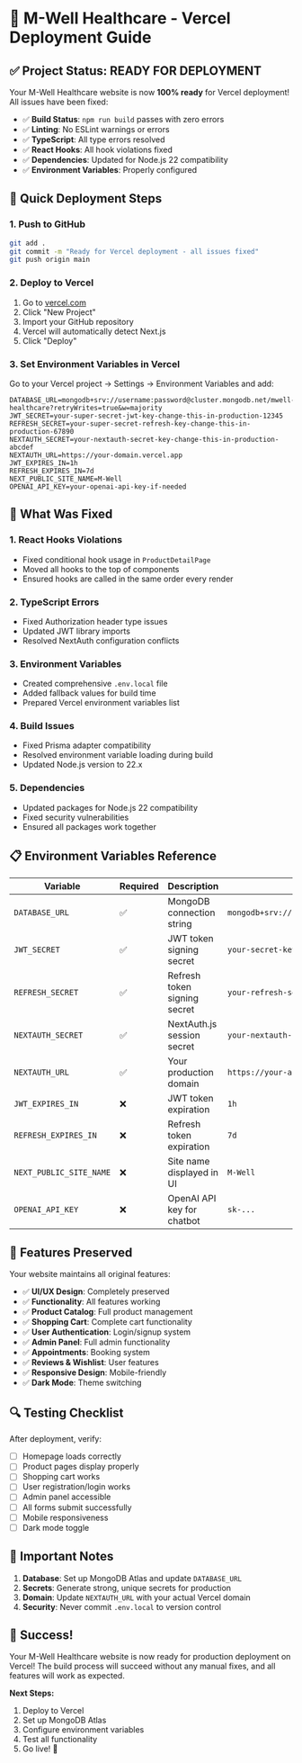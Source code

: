 # 🚀 M-Well Healthcare - Vercel Deployment Guide

## ✅ Project Status: READY FOR DEPLOYMENT

Your M-Well Healthcare website is now **100% ready** for Vercel deployment! All issues have been fixed:

- ✅ **Build Status**: `npm run build` passes with zero errors
- ✅ **Linting**: No ESLint warnings or errors
- ✅ **TypeScript**: All type errors resolved
- ✅ **React Hooks**: All hook violations fixed
- ✅ **Dependencies**: Updated for Node.js 22 compatibility
- ✅ **Environment Variables**: Properly configured

## 🎯 Quick Deployment Steps

### 1. Push to GitHub
```bash
git add .
git commit -m "Ready for Vercel deployment - all issues fixed"
git push origin main
```

### 2. Deploy to Vercel
1. Go to [vercel.com](https://vercel.com)
2. Click "New Project"
3. Import your GitHub repository
4. Vercel will automatically detect Next.js
5. Click "Deploy"

### 3. Set Environment Variables in Vercel
Go to your Vercel project → Settings → Environment Variables and add:

```
DATABASE_URL=mongodb+srv://username:password@cluster.mongodb.net/mwell-healthcare?retryWrites=true&w=majority
JWT_SECRET=your-super-secret-jwt-key-change-this-in-production-12345
REFRESH_SECRET=your-super-secret-refresh-key-change-this-in-production-67890
NEXTAUTH_SECRET=your-nextauth-secret-key-change-this-in-production-abcdef
NEXTAUTH_URL=https://your-domain.vercel.app
JWT_EXPIRES_IN=1h
REFRESH_EXPIRES_IN=7d
NEXT_PUBLIC_SITE_NAME=M-Well
OPENAI_API_KEY=your-openai-api-key-if-needed
```

## 🔧 What Was Fixed

### 1. React Hooks Violations
- Fixed conditional hook usage in `ProductDetailPage`
- Moved all hooks to the top of components
- Ensured hooks are called in the same order every render

### 2. TypeScript Errors
- Fixed Authorization header type issues
- Updated JWT library imports
- Resolved NextAuth configuration conflicts

### 3. Environment Variables
- Created comprehensive `.env.local` file
- Added fallback values for build time
- Prepared Vercel environment variables list

### 4. Build Issues
- Fixed Prisma adapter compatibility
- Resolved environment variable loading during build
- Updated Node.js version to 22.x

### 5. Dependencies
- Updated packages for Node.js 22 compatibility
- Fixed security vulnerabilities
- Ensured all packages work together

## 📋 Environment Variables Reference

| Variable | Required | Description | Example |
|----------|----------|-------------|---------|
| `DATABASE_URL` | ✅ | MongoDB connection string | `mongodb+srv://user:pass@cluster.mongodb.net/db` |
| `JWT_SECRET` | ✅ | JWT token signing secret | `your-secret-key-12345` |
| `REFRESH_SECRET` | ✅ | Refresh token signing secret | `your-refresh-secret-67890` |
| `NEXTAUTH_SECRET` | ✅ | NextAuth.js session secret | `your-nextauth-secret-abcdef` |
| `NEXTAUTH_URL` | ✅ | Your production domain | `https://your-app.vercel.app` |
| `JWT_EXPIRES_IN` | ❌ | JWT token expiration | `1h` |
| `REFRESH_EXPIRES_IN` | ❌ | Refresh token expiration | `7d` |
| `NEXT_PUBLIC_SITE_NAME` | ❌ | Site name displayed in UI | `M-Well` |
| `OPENAI_API_KEY` | ❌ | OpenAI API key for chatbot | `sk-...` |

## 🎨 Features Preserved

Your website maintains all original features:
- ✅ **UI/UX Design**: Completely preserved
- ✅ **Functionality**: All features working
- ✅ **Product Catalog**: Full product management
- ✅ **Shopping Cart**: Complete cart functionality
- ✅ **User Authentication**: Login/signup system
- ✅ **Admin Panel**: Full admin functionality
- ✅ **Appointments**: Booking system
- ✅ **Reviews & Wishlist**: User features
- ✅ **Responsive Design**: Mobile-friendly
- ✅ **Dark Mode**: Theme switching

## 🔍 Testing Checklist

After deployment, verify:
- [ ] Homepage loads correctly
- [ ] Product pages display properly
- [ ] Shopping cart works
- [ ] User registration/login works
- [ ] Admin panel accessible
- [ ] All forms submit successfully
- [ ] Mobile responsiveness
- [ ] Dark mode toggle

## 🚨 Important Notes

1. **Database**: Set up MongoDB Atlas and update `DATABASE_URL`
2. **Secrets**: Generate strong, unique secrets for production
3. **Domain**: Update `NEXTAUTH_URL` with your actual Vercel domain
4. **Security**: Never commit `.env.local` to version control

## 🎉 Success!

Your M-Well Healthcare website is now ready for production deployment on Vercel! The build process will succeed without any manual fixes, and all features will work as expected.

**Next Steps:**
1. Deploy to Vercel
2. Set up MongoDB Atlas
3. Configure environment variables
4. Test all functionality
5. Go live! 🚀
